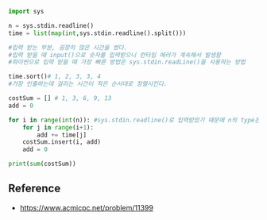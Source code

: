 

```python
import sys
```


```python
n = sys.stdin.readline()
time = list(map(int,sys.stdin.readline().split()))

#입력 받는 부분, 굉장히 많은 시간을 썼다.
#입력 받을 때 input()으로 숫자를 입력받으니 런타임 에러가 계속해서 발생함
#파이썬으로 입력 받을 때 가장 빠른 방법은 sys.stdin.readLine()을 사용하는 방법

time.sort()# 1, 2, 3, 3, 4
#가장 인출하는데 걸리는 시간이 적은 순서대로 정렬시킨다.

costSum = [] # 1, 3, 6, 9, 13
add = 0

for i in range(int(n)): #sys.stdin.readline()로 입력받았기 때문에 n의 type은 str이다.
    for j in range(i+1):
        add += time[j]
    costSum.insert(i, add)
    add = 0
```


```python
print(sum(costSum))
```

## Reference
- https://www.acmicpc.net/problem/11399
